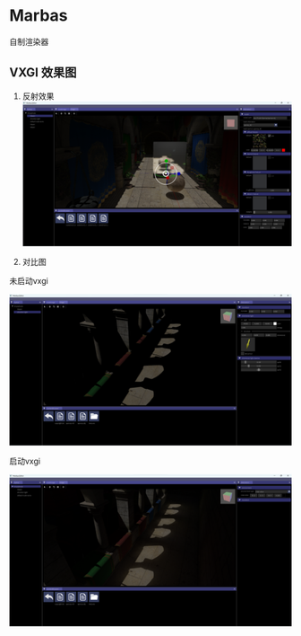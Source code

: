 # Marbas

自制渲染器

## VXGI 效果图

1. 反射效果
![反射效果](./screenshoot/vxgi%20reflect.png)

2. 对比图

未启动vxgi

![未启动vxgi](./screenshoot/without%20gi.png)

启动vxgi

![启动vxgi](./screenshoot/with%20gi.png)